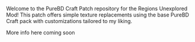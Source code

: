 Welcome to the PureBD Craft Patch repository for the Regions Unexplored Mod! This patch offers simple texture replacements using the base PureBD Craft pack with customizations tailored to my liking.

More info here coming soon
